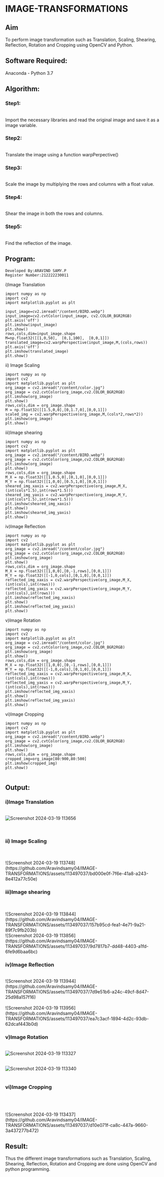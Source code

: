 # IMAGE-TRANSFORMATIONS


## Aim
To perform image transformation such as Translation, Scaling, Shearing, Reflection, Rotation and Cropping using OpenCV and Python.

## Software Required:
Anaconda - Python 3.7

## Algorithm:
### Step1:
<br>Import the necessary libraries and read the original image and save it as a image variable.



### Step2:
<br>Translate the image using a function warpPerpective()



### Step3:
<br>Scale the image by multiplying the rows and columns with a float value.



### Step4:
<br>Shear the image in both the rows and columns.



### Step5:
<br>Find the reflection of the image.



## Program:
```
Developed By:ARAVIND SAMY.P
Register Number:212222230011
```
i)Image Translation

```
import numpy as np
import cv2
import matplotlib.pyplot as plt

input_image=cv2.imread("/content/BIRD.webp")
input_image=cv2.cvtColor(input_image, cv2.COLOR_BGR2RGB)
plt.axis('off')
plt.imshow(input_image)
plt.show()
rows,cols,dim=input_image.shape
M=np.float32([[1,0,50],  [0,1,100],  [0,0,1]])
translated_image=cv2.warpPerspective(input_image,M,(cols,rows))
plt.axis('off')
plt.imshow(translated_image)
plt.show()
```
ii) Image Scaling
```
import numpy as np
import cv2
import matplotlib.pyplot as plt
org_image = cv2.imread("/content/color.jpg")
org_image = cv2.cvtColor(org_image,cv2.COLOR_BGR2RGB)
plt.imshow(org_image)
plt.show()
rows,cols,dim = org_image.shape
M = np.float32([[1.5,0,0],[0,1.7,0],[0,0,1]])
scaled_img = cv2.warpPerspective(org_image,M,(cols*2,rows*2))
plt.imshow(org_image)
plt.show()
```


iii)Image shearing
```
import numpy as np
import cv2
import matplotlib.pyplot as plt
org_image = cv2.imread("/content/BIRD.webp")
org_image = cv2.cvtColor(org_image,cv2.COLOR_BGR2RGB)
plt.imshow(org_image)
plt.show()
rows,cols,dim = org_image.shape
M_X = np.float32([[1,0.5,0],[0,1,0],[0,0,1]])
M_Y = np.float32([[1,0,0],[0.5,1,0],[0,0,1]])
sheared_img_xaxis = cv2.warpPerspective(org_image,M_X,(int(cols*1.5),int(rows*1.5)))
sheared_img_yaxis = cv2.warpPerspective(org_image,M_Y,(int(cols*1.5),int(rows*1.5)))
plt.imshow(sheared_img_xaxis)
plt.show()
plt.imshow(sheared_img_yaxis)
plt.show()
```


iv)Image Reflection
```
import numpy as np
import cv2
import matplotlib.pyplot as plt
org_image = cv2.imread("/content/color.jpg")
org_image = cv2.cvtColor(org_image,cv2.COLOR_BGR2RGB)
plt.imshow(org_image)
plt.show()
rows,cols,dim = org_image.shape
M_X = np.float32([[1,0,0],[0,-1,rows],[0,0,1]])
M_Y = np.float32([[-1,0,cols],[0,1,0],[0,0,1]])
reflected_img_xaxis = cv2.warpPerspective(org_image,M_X,(int(cols),int(rows)))
reflected_img_yaxis = cv2.warpPerspective(org_image,M_Y,(int(cols),int(rows)))
plt.imshow(reflected_img_xaxis)
plt.show()
plt.imshow(reflected_img_yaxis)
plt.show()

```



v)Image Rotation
```
import numpy as np
import cv2
import matplotlib.pyplot as plt
org_image = cv2.imread("/content/color.jpg")
org_image = cv2.cvtColor(org_image,cv2.COLOR_BGR2RGB)
plt.imshow(org_image)
plt.show()
rows,cols,dim = org_image.shape
M_X = np.float32([[1,0,0],[0,-1,rows],[0,0,1]])
M_Y = np.float32([[-1,0,cols],[0,1,0],[0,0,1]])
reflected_img_xaxis = cv2.warpPerspective(org_image,M_X,(int(cols),int(rows)))
reflected_img_yaxis = cv2.warpPerspective(org_image,M_Y,(int(cols),int(rows)))
plt.imshow(reflected_img_xaxis)
plt.show()
plt.imshow(reflected_img_yaxis)
plt.show()
```



vi)Image Cropping

```
import numpy as np
import cv2
import matplotlib.pyplot as plt
org_image = cv2.imread("/content/BIRD.webp")
org_image = cv2.cvtColor(org_image,cv2.COLOR_BGR2RGB)
plt.imshow(org_image)
plt.show()
rows,cols,dim = org_image.shape
cropped_img=org_image[80:900,80:500]
plt.imshow(cropped_img)
plt.show()


```
## Output:
### i)Image Translation


<br>![Screenshot 2024-03-19 113656](https://github.com/Aravindsamy04/IMAGE-TRANSFORMATIONS/assets/113497037/28adcf8c-3554-4249-8bad-ba649d2693fe)

<br>

### ii) Image Scaling
<br>
<br>![Screenshot 2024-03-19 113748](https://github.com/Aravindsamy04/IMAGE-TRANSFORMATIONS/assets/113497037/bd000e0f-7f6e-41a8-a243-8e412a77c50e)

<br>


### iii)Image shearing
<br>
<br>![Screenshot 2024-03-19 113844](https://github.com/Aravindsamy04/IMAGE-TRANSFORMATIONS/assets/113497037/157b95cd-fea1-4e71-9a21-89f7c9fb203b)
<br>![Screenshot 2024-03-19 113856](https://github.com/Aravindsamy04/IMAGE-TRANSFORMATIONS/assets/113497037/9d7817b7-dd48-4403-a1fd-6fe9d6baa6bc)

<br>


### iv)Image Reflection
<br>
![Screenshot 2024-03-19 113944](https://github.com/Aravindsamy04/IMAGE-TRANSFORMATIONS/assets/113497037/7d9e51b6-a24c-49cf-8d47-25d98a157f16)

<br>
<br>![Screenshot 2024-03-19 113956](https://github.com/Aravindsamy04/IMAGE-TRANSFORMATIONS/assets/113497037/ea7c3acf-1894-4d2c-93db-62dcaf443b0d)




### v)Image Rotation
<br>![Screenshot 2024-03-19 113327](https://github.com/Aravindsamy04/IMAGE-TRANSFORMATIONS/assets/113497037/710574d6-4120-4ac3-a5b5-1af2ad9b4ed3)

<br>![Screenshot 2024-03-19 113340](https://github.com/Aravindsamy04/IMAGE-TRANSFORMATIONS/assets/113497037/2dd01d96-7561-46f0-85ac-2cbb8a08d70b)
<br>
<br>



### vi)Image Cropping
<br>
<br>
<br> ![Screenshot 2024-03-19 113437](https://github.com/Aravindsamy04/IMAGE-TRANSFORMATIONS/assets/113497037/d10e071f-ca8c-447a-9660-3a437277b472)

<br>




## Result: 

Thus the different image transformations such as Translation, Scaling, Shearing, Reflection, Rotation and Cropping are done using OpenCV and python programming.
